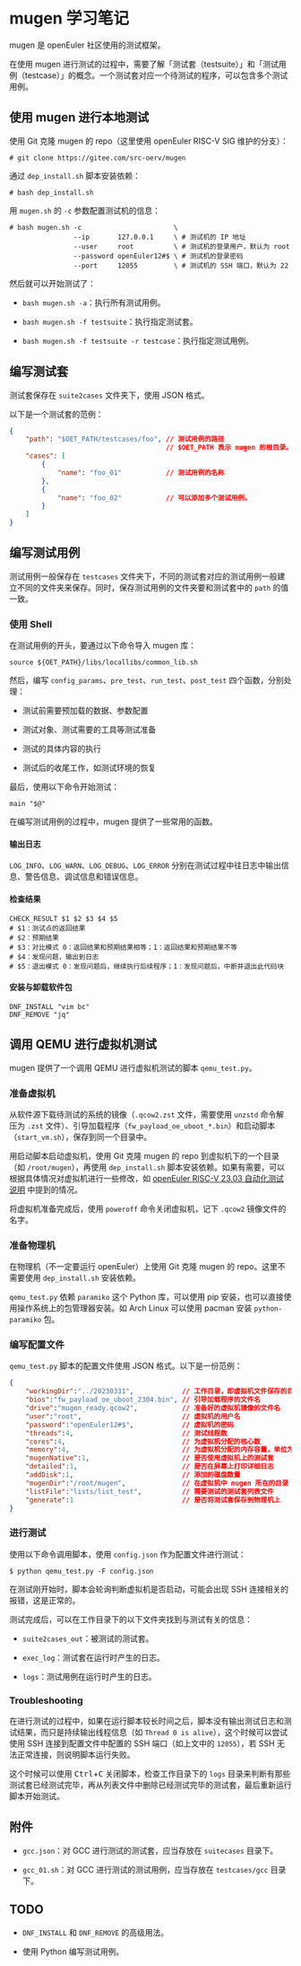 # mugen 学习笔记

mugen 是 openEuler 社区使用的测试框架。

在使用 mugen 进行测试的过程中，需要了解「测试套（testsuite）」和「测试用例（testcase）」的概念。一个测试套对应一个待测试的程序，可以包含多个测试用例。

## 使用 mugen 进行本地测试

使用 Git 克隆 mugen 的 repo（这里使用 openEuler RISC-V SIG 维护的分支）：

```shell-session
# git clone https://gitee.com/src-oerv/mugen
```

通过 `dep_install.sh` 脚本安装依赖：

```shell-session
# bash dep_install.sh
```

用 `mugen.sh` 的 `-c` 参数配置测试机的信息：

```shell-session
# bash mugen.sh -c                       \
                --ip       127.0.0.1     \ # 测试机的 IP 地址
                --user     root          \ # 测试机的登录用户，默认为 root
                --password openEuler12#$ \ # 测试机的登录密码
                --port     12055         \ # 测试机的 SSH 端口，默认为 22
```

然后就可以开始测试了：

- `bash mugen.sh -a`：执行所有测试用例。

- `bash mugen.sh -f testsuite`：执行指定测试套。

- `bash mugen.sh -f testsuite -r testcase`：执行指定测试用例。

## 编写测试套

测试套保存在 `suite2cases` 文件夹下，使用 JSON 格式。

以下是一个测试套的范例：

```json
{
    "path": "$OET_PATH/testcases/foo", // 测试用例的路径
                                       // $OET_PATH 表示 mugen 的根目录。
    "cases": [
        {
            "name": "foo_01"           // 测试用例的名称
        },
        {
            "name": "foo_02"           // 可以添加多个测试用例。
        }
    ]
}
```

## 编写测试用例

测试用例一般保存在 `testcases` 文件夹下，不同的测试套对应的测试用例一般建立不同的文件夹来保存。同时，保存测试用例的文件夹要和测试套中的 `path` 的值一致。

### 使用 Shell

在测试用例的开头，要通过以下命令导入 mugen 库：

```shell
source ${OET_PATH}/libs/locallibs/common_lib.sh
```

然后，编写 `config_params`、`pre_test`、`run_test`、`post_test` 四个函数，分别处理：

- 测试前需要预加载的数据、参数配置

- 测试对象、测试需要的工具等测试准备

- 测试的具体内容的执行

- 测试后的收尾工作，如测试环境的恢复

最后，使用以下命令开始测试：

```shell
main "$@"
```

在编写测试用例的过程中，mugen 提供了一些常用的函数。

#### 输出日志

`LOG_INFO`、`LOG_WARN`、`LOG_DEBUG`、`LOG_ERROR` 分别在测试过程中往日志中输出信息、警告信息、调试信息和错误信息。

#### 检查结果

```shell
CHECK_RESULT $1 $2 $3 $4 $5
# $1：测试点的返回结果
# $2：预期结果
# $3：对比模式 0：返回结果和预期结果相等；1：返回结果和预期结果不等
# $4：发现问题，输出到日志
# $5：退出模式 0：发现问题后，继续执行后续程序；1：发现问题后，中断并退出此代码块
```

#### 安装与卸载软件包

```shell
DNF_INSTALL "vim bc"
DNF_REMOVE "jq"
```

## 调用 QEMU 进行虚拟机测试

mugen 提供了一个调用 QEMU 进行虚拟机测试的脚本 `qemu_test.py`。

### 准备虚拟机

从软件源下载待测试的系统的镜像（`.qcow2.zst` 文件，需要使用 `unzstd` 命令解压为 `.zst` 文件）、引导加载程序（`fw_payload_oe_uboot_*.bin`）和启动脚本（`start_vm.sh`），保存到同一个目录中。

用启动脚本启动虚拟机，使用 Git 克隆 mugen 的 repo 到虚拟机下的一个目录（如 `/root/mugen`），再使用 `dep_install.sh` 脚本安装依赖。如果有需要，可以根据具体情况对虚拟机进行一些修改，如 [openEuler RISC-V 23.03 自动化测试说明](https://github.com/brsf11/Tarsier-Internship/blob/main/Testing/0331-23.03testing/README.md) 中提到的情况。

将虚拟机准备完成后，使用 `poweroff` 命令关闭虚拟机，记下 `.qcow2` 镜像文件的名字。

### 准备物理机

在物理机（不一定要运行 openEuler）上使用 Git 克隆 mugen 的 repo。这里不需要使用 `dep_install.sh` 安装依赖。

`qemu_test.py` 依赖 `paramiko` 这个 Python 库，可以使用 pip 安装，也可以直接使用操作系统上的包管理器安装。如 Arch Linux 可以使用 pacman 安装 `python-paramiko` 包。

### 编写配置文件

`qemu_test.py` 脚本的配置文件使用 JSON 格式。以下是一份范例：

```json
{
    "workingDir":"../20230331",            // 工作目录，即虚拟机文件保存的目录
    "bios":"fw_payload_oe_uboot_2304.bin", // 引导加载程序的文件名
    "drive":"mugen_ready.qcow2",           // 准备好的虚拟机镜像的文件名
    "user":"root",                         // 虚拟机的用户名
    "password":"openEuler12#$",            // 虚拟机的密码
    "threads":4,                           // 测试线程数
    "cores":4,                             // 为虚拟机分配的核心数
    "memory":4,                            // 为虚拟机分配的内存容量，单位为 GB
    "mugenNative":1,                       // 是否使用虚拟机上的测试套
    "detailed":1,                          // 是否在屏幕上打印详细日志
    "addDisk":1,                           // 添加的磁盘数量
    "mugenDir":"/root/mugen",              // 在虚拟机中 mugen 所在的目录
    "listFile":"lists/list_test",          // 需要测试的测试套列表文件
    "generate":1                           // 是否将测试套保存到物理机上
}
```

### 进行测试

使用以下命令调用脚本，使用 `config.json` 作为配置文件进行测试：

```shell-session
$ python qemu_test.py -F config.json
```

在测试刚开始时，脚本会轮询判断虚拟机是否启动，可能会出现 SSH 连接相关的报错，这是正常的。

测试完成后，可以在工作目录下的以下文件夹找到与测试有关的信息：

- `suite2cases_out`：被测试的测试套。

- `exec_log`：测试套在运行时产生的日志。

- `logs`：测试用例在运行时产生的日志。

### Troubleshooting

在进行测试的过程中，如果在运行脚本较长时间之后，脚本没有输出测试日志和测试结果，而只是持续输出线程信息（如 `Thread 0 is alive`），这个时候可以尝试使用 SSH 连接到配置文件中配置的 SSH 端口（如上文中的 `12055`），若 SSH 无法正常连接，则说明脚本运行失败。

这个时候可以使用 <kbd>Ctrl</kbd>+<kbd>C</kbd> 关闭脚本，检查工作目录下的 `logs` 目录来判断有那些测试套已经测试完毕，再从列表文件中删除已经测试完毕的测试套，最后重新运行脚本开始测试。

## 附件

- `gcc.json`：对 GCC 进行测试的测试套，应当存放在 `suitecases` 目录下。

- `gcc_01.sh`：对 GCC 进行测试的测试用例，应当存放在 `testcases/gcc` 目录下。

## TODO

- `DNF_INSTALL` 和 `DNF_REMOVE` 的高级用法。

- 使用 Python 编写测试用例。
